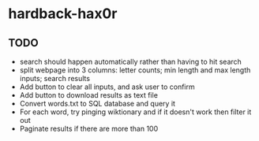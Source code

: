 # hardback-hax0r

## TODO
* search should happen automatically rather than having to hit search
* split webpage into 3 columns: letter counts; min length and max length inputs; search results
* Add button to clear all inputs, and ask user to confirm
* Add button to download results as text file
* Convert words.txt to SQL database and query it
* For each word, try pinging wiktionary and if it doesn't work then filter it out
* Paginate results if there are more than 100